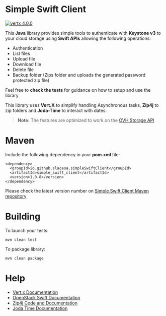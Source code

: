 # Simple Swift Client
[![vertx 4.0.0](https://img.shields.io/badge/vert.x-4.0.0-purple.svg)](https://vertx.io)

This **Java** library provides simple tools to authenticate with **Keystone v3** to your cloud storage using **Swift APIs** allowing the following operations:
* Authentication
* List files
* Upload file
* Download file
* Delete file
* Backup folder (Zips folder and uploads the generated password protected zip file)

Feel free to **check the tests** for guidance on how to setup and use the library

This library uses **Vert.X** to simplify handling Asynchronous tasks, **Zip4j** to zip folders and **Joda-Time** to interact with dates.
>**Note:** The features are optimized to work on the [OVH Storage API](https://docs.ovh.com/gb/en/storage/pca/dev/)
# Maven
Include the following dependency in your **pom.xml** file:
```
<dependency>
  <groupId>io.github.slacesa.simpleSwiftClient</groupId>
  <artifactId>simple_swift_client</artifactId>
  <version>1.0.8</version>
</dependency>
```
Please check the latest version number on [Simple Swift Client Maven repository](https://mvnrepository.com/artifact/io.github.slacesa.simpleSwiftClient/simple_swift_client)
# Building
To launch your tests:
```
mvn clean test
```
To package library:
```
mvn clean package
```
# Help
* [Vert.x Documentation](https://vertx.io/docs/)
* [OpenStack Swift Documentation](https://docs.openstack.org/swift/latest/)
* [Zip4j Code and Documentation](https://github.com/srikanth-lingala/zip4j)
* [Joda Time Documentation](https://www.joda.org/joda-time/)
